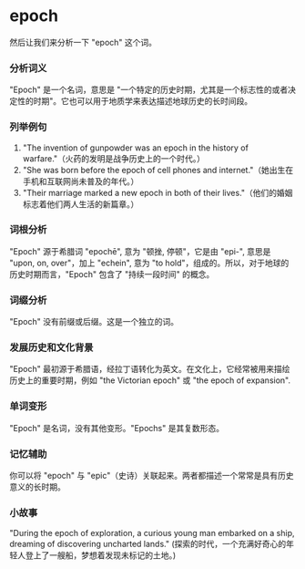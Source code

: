 # epoch

然后让我们来分析一下 "epoch" 这个词。

  

### 分析词义

  

"Epoch" 是一个名词，意思是 "一个特定的历史时期，尤其是一个标志性的或者决定性的时期"。它也可以用于地质学来表达描述地球历史的长时间段。

  

### 列举例句

  

1.  "The invention of gunpowder was an epoch in the history of warfare."（火药的发明是战争历史上的一个时代。）
2.  "She was born before the epoch of cell phones and internet."（她出生在手机和互联网尚未普及的年代。）
3.  "Their marriage marked a new epoch in both of their lives."（他们的婚姻标志着他们两人生活的新篇章。）

  

### 词根分析

  

"Epoch" 源于希腊词 "epochē", 意为 "顿挫, 停顿"，它是由 "epi-", 意思是 "upon, on, over"，加上 "echein", 意为 "to hold"，组成的。所以，对于地球的历史时期而言，"Epoch" 包含了 "持续一段时间" 的概念。

  

### 词缀分析

  

"Epoch" 没有前缀或后缀。这是一个独立的词。

  

### 发展历史和文化背景

  

"Epoch" 最初源于希腊语，经拉丁语转化为英文。在文化上，它经常被用来描绘历史上的重要时期，例如 "the Victorian epoch" 或 "the epoch of expansion".

  

### 单词变形

  

"Epoch" 是名词，没有其他变形。"Epochs" 是其复数形态。

  

### 记忆辅助

  

你可以将 "epoch" 与 "epic"（史诗）关联起来。两者都描述一个常常是具有历史意义的长时期。

  

### 小故事

  

"During the epoch of exploration, a curious young man embarked on a ship, dreaming of discovering uncharted lands." (探索的时代，一个充满好奇心的年轻人登上了一艘船，梦想着发现未标记的土地。)
